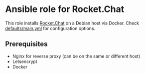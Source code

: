 # Ansible role for Rocket.Chat

This role installs [Rocket.Chat](https://rocket.chat/) on a Debian host via Docker. Check [defaults/main.yml](./defaults/main.yml) for configuration options.

## Prerequisites

- Nginx for reverse proxy (can be on the same or different host)
- Letsencrypt
- Docker
